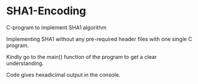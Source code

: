# SHA1-Encoding
C-program to implement SHA1 algorithm

Implementing SHA1 without any pre-required header files with one single C program.

Kindly go to the main() function of the program to get a clear understanding.

Code gives hexadicimal output in the console.
